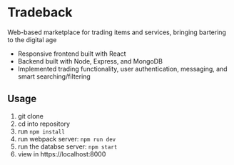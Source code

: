 # Tradeback
Web-based marketplace for trading items and services, bringing bartering to the digital age

- Responsive frontend built with React
- Backend built with Node, Express, and MongoDB
- Implemented trading functionality, user authentication, messaging, and smart searching/filtering

## Usage
1. git clone
2. cd into repository
3. run `npm install`
4. run webpack server: `npm run dev`
5. run the databse server: `npm start`
6. view in https://localhost:8000
